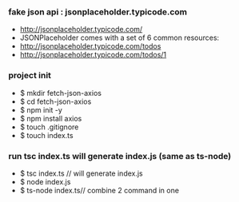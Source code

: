 ### fake json api : jsonplaceholder.typicode.com

- http://jsonplaceholder.typicode.com/
- JSONPlaceholder comes with a set of 6 common resources:
- http://jsonplaceholder.typicode.com/todos
- http://jsonplaceholder.typicode.com/todos/1

### project init

- \$ mkdir fetch-json-axios
- \$ cd fetch-json-axios
- \$ npm init -y
- \$ npm install axios
- \$ touch .gitignore
- \$ touch index.ts

### run tsc index.ts will generate index.js (same as ts-node)

- \$ tsc index.ts // will generate index.js
- \$ node index.js
- \$ ts-node index.ts// combine 2 command in one
